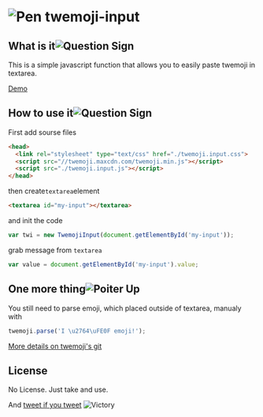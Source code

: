 ![Pen](https://twemoji.maxcdn.com/36x36/2712.png) twemoji-input
=============

## What is it![Question Sign](https://twemoji.maxcdn.com/16x16/2754.png)

This is a simple javascript function that allows you to easily paste twemoji in textarea.

[Demo](http://codepen.io/levchenkod/full/VYKXOR/)


## How to use it![Question Sign](https://twemoji.maxcdn.com/16x16/2754.png)

First add sourse files 
```html
<head>
  <link rel="stylesheet" type="text/css" href="./twemoji.input.css">
  <script src="//twemoji.maxcdn.com/twemoji.min.js"></script>
  <script src="./twemoji.input.js"></script>
</head>
```

then create<code>textarea</code>element

```html
<textarea id="my-input"></textarea>
```

and init the code

```javascript
var twi = new TwemojiInput(document.getElementById('my-input'));
```

grab message from <code>textarea</code>
```javascript
var value = document.getElementById('my-input').value;
```


## One more thing![Poiter Up](https://twemoji.maxcdn.com/36x36/261d.png)

You still need to parse emoji, which placed outside of textarea, manualy with 
```javascript
twemoji.parse('I \u2764\uFE0F emoji!');
```

[More details on twemoji's git](https://github.com/twitter/twemoji)

## License 

No License. Just take and use. 

And [tweet if you tweet](https://twitter.com/intent/tweet?url=https://github.com/LevchenkoD/twemoji-input&text=The%20thing%20that%20helps%20use%20twemoji%20on%20any%20website%20%F0%9F%91%8C%20&hashtags=twemojiInput,twemoji,emoji) ![Victory](https://twemoji.maxcdn.com/16x16/270c.png)

